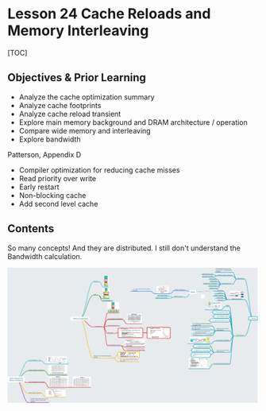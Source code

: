 # Lesson 24 Cache Reloads and Memory Interleaving

[TOC]

## Objectives &  Prior Learning

* Analyze the cache optimization summary
* Analyze cache footprints
* Analyze cache reload transient
* Explore main memory background and DRAM architecture / operation
* Compare wide memory and interleaving
* Explore bandwidth

Patterson, Appendix D
* Compiler optimization for reducing cache misses 
* Read priority over write
* Early restart
* Non-blocking cache
* Add second level cache

## Contents 

So many concepts! And they are distributed. I still don't understand the Bandwidth calculation.

![](image/lec24.png)